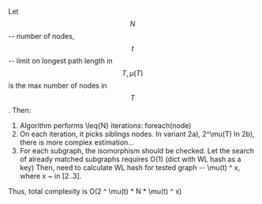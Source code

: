Let $$N$$ -- number of nodes, $$t$$ -- limit on longest path length in $$T, \mu(T)$$ is the max number of nodes in $$T$$.
Then:

1) Algorithm performs \leq{N} iterations: foreach(node)
2) On each iteration, it picks siblings nodes.
In variant 2a), 2^\mu(T)
In 2b), there is more complex estimation...
3) For each subgraph, the isomorphism should be checked. Let the search of already matched subgraphs requires O(1) (dict with WL hash as a key)
Then, need to calculate WL hash for tested graph -- \mu(t) ^ x, where x ~ in [2..3].

Thus, total complexity is O(2 ^ \mu(t) * N * \mu(t) ^ x)
